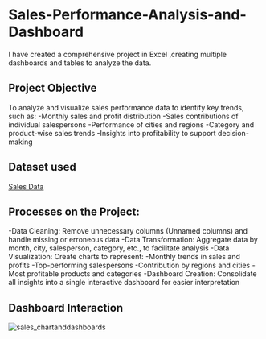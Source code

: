 # Sales-Performance-Analysis-and-Dashboard
I have created a comprehensive project in Excel ,creating multiple dashboards and tables to analyze the data.
## Project Objective
To analyze and visualize sales performance data to identify key trends, such as:
-Monthly sales and profit distribution
-Sales contributions of individual salespersons
-Performance of cities and regions
-Category and product-wise sales trends
-Insights into profitability to support decision-making

## Dataset used
<a href="https://github.com/Linu-1234/Sales-Performance-Analysis-and-Dashboard/blob/main/sales_chartsanddashboards.xlsx">Sales Data</a>

## Processes on the Project:
-Data Cleaning: Remove unnecessary columns (Unnamed columns) and handle missing or erroneous data
-Data Transformation: Aggregate data by month, city, salesperson, category, etc., to facilitate analysis
-Data Visualization: Create charts to represent:
  -Monthly trends in sales and profits
  -Top-performing salespersons
  -Contribution by regions and cities
  -Most profitable products and categories
-Dashboard Creation: Consolidate all insights into a single interactive dashboard for easier interpretation

## Dashboard Interaction
![sales_chartanddashboards](https://github.com/user-attachments/assets/03c6cfd6-ac3e-44b0-8f5d-19aa7255979d)
